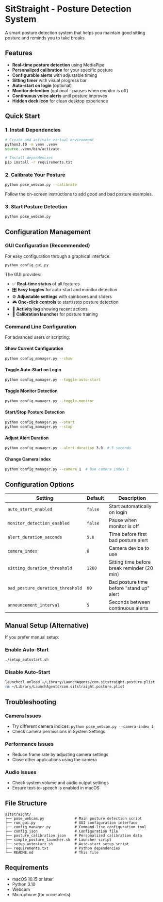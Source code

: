 # SitStraight - Posture Detection System

A smart posture detection system that helps you maintain good sitting posture and reminds you to take breaks.

## Features

- **Real-time posture detection** using MediaPipe
- **Personalized calibration** for your specific posture
- **Configurable alerts** with adjustable timing
- **Sitting timer** with visual progress bar
- **Auto-start on login** (optional)
- **Monitor detection** (optional - pauses when monitor is off)
- **Continuous voice alerts** until posture improves
- **Hidden dock icon** for clean desktop experience

## Quick Start

### 1. Install Dependencies
```bash
# Create and activate virtual environment
python3.10 -m venv .venv
source .venv/bin/activate

# Install dependencies
pip install -r requirements.txt
```

### 2. Calibrate Your Posture
```bash
python pose_webcam.py --calibrate
```
Follow the on-screen instructions to add good and bad posture examples.

### 3. Start Posture Detection
```bash
python pose_webcam.py
```

## Configuration Management

### GUI Configuration (Recommended)
For easy configuration through a graphical interface:

```bash
python config_gui.py
```

The GUI provides:
- ✅ **Real-time status** of all features
- 🎛️ **Easy toggles** for auto-start and monitor detection
- ⚙️ **Adjustable settings** with spinboxes and sliders
- 🎮 **One-click controls** to start/stop posture detection
- 📝 **Activity log** showing recent actions
- 🔧 **Calibration launcher** for posture training

### Command Line Configuration
For advanced users or scripting:

#### Show Current Configuration
```bash
python config_manager.py --show
```

#### Toggle Auto-Start on Login
```bash
python config_manager.py --toggle-auto-start
```

#### Toggle Monitor Detection
```bash
python config_manager.py --toggle-monitor
```

#### Start/Stop Posture Detection
```bash
python config_manager.py --start
python config_manager.py --stop
```

#### Adjust Alert Duration
```bash
python config_manager.py --alert-duration 3.0  # 3 seconds
```

#### Change Camera Index
```bash
python config_manager.py --camera 1  # Use camera index 1
```

## Configuration Options

| Setting | Default | Description |
|---------|---------|-------------|
| `auto_start_enabled` | `false` | Start automatically on login |
| `monitor_detection_enabled` | `false` | Pause when monitor is off |
| `alert_duration_seconds` | `5.0` | Time before first bad posture alert |
| `camera_index` | `0` | Camera device to use |
| `sitting_duration_threshold` | `1200` | Sitting time before break reminder (20 min) |
| `bad_posture_duration_threshold` | `60` | Bad posture time before "stand up" alert |
| `announcement_interval` | `5` | Seconds between continuous alerts |

## Manual Setup (Alternative)

If you prefer manual setup:

### Enable Auto-Start
```bash
./setup_autostart.sh
```

### Disable Auto-Start
```bash
launchctl unload ~/Library/LaunchAgents/com.sitstraight.posture.plist
rm ~/Library/LaunchAgents/com.sitstraight.posture.plist
```

## Troubleshooting

### Camera Issues
- Try different camera indices: `python pose_webcam.py --camera-index 1`
- Check camera permissions in System Settings

### Performance Issues
- Reduce frame rate by adjusting camera settings
- Close other applications using the camera

### Audio Issues
- Check system volume and audio output settings
- Ensure text-to-speech is enabled in macOS

## File Structure

```
sitstraight/
├── pose_webcam.py              # Main posture detection script
├── run_gui.py                  # GUI configuration interface
├── config_manager.py           # Command-line configuration tool
├── config.json                 # Configuration file
├── posture_calibration.json    # Personalized calibration data
├── simple_posture_launcher.sh  # Launcher script
├── setup_autostart.sh          # Auto-start setup script
├── requirements.txt            # Python dependencies
└── README.md                   # This file
```

## Requirements

- macOS 10.15 or later
- Python 3.10
- Webcam
- Microphone (for voice alerts)
 